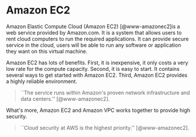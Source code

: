 Amazon EC2
==========

Amazon Elastic Compute Cloud (Amazon EC2) [@www-amazonec2]is a web
service provided by Amazon.com. It is a system that allows users to rent
cloud computers to run the required applications. It can provide secure
service in the cloud, users will be able to run any software or
application they want on this virtual machine.

Amazon EC2 has lots of benefits. First, it is inexpensive, it only costs
a very low rate for the compute capacity. Second, it is easy to start.
It contains several ways to get started with Amazon EC2. Third, Amazon
EC2 provides a highly reliable environment.

> ``The service runs within Amazon's proven network infrastructure and
> data centers.'' [@www-amazonec2].

What's more, Amazon EC2 and Amazon VPC works
together to provide high security.

> ``Cloud security at AWS is the highest priority.'' [@www-amazonec2].


